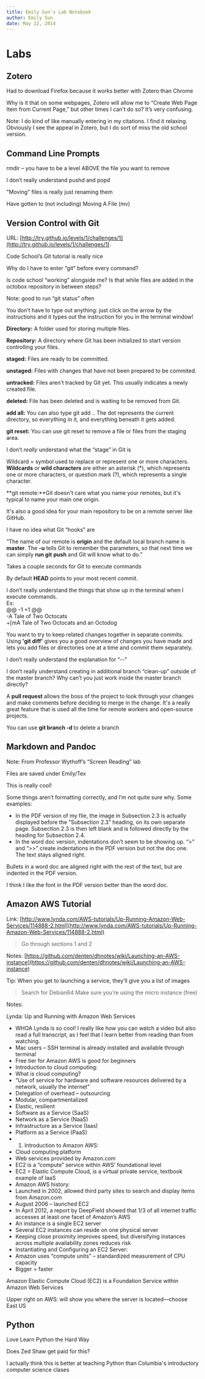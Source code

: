 ```yaml
---  
title: Emily Sun's Lab Notebook  
author: Emily Sun
date: May 12, 2014  
--- 
```


# Labs

## Zotero
Had to download Firefox because it works better with Zotero than Chrome

Why is it that on some webpages, Zotero will allow me to “Create Web Page Item from Current Page,” but other times I can’t do so? It’s very confusing.

Note: I do kind of like manually entering in my citations. I find it relaxing. Obviously I see the appeal in Zotero, but I do sort of miss the old school version.

## Command Line Prompts
rmdir – you have to be a level ABOVE the file you want to remove

I don’t really understand pushd and popd

"Moving" files is really just renaming them

Have gotten to (not including) Moving A File (mv)

## Version Control with Git
URL: [http://try.github.io/levels/1/challenges/1](http://try.github.io/levels/1/challenges/1).

Code School’s Git tutorial is really nice

Why do I have to enter “git” before every command?

Is code school “working” alongside me? Is that while files are added in the octobox repository in between steps?

Note: good to run “git status” often

You don’t have to type out anything: just click on the arrow by the instructions and it types out the instruction for you in the terminal window!

**Directory:** A folder used for storing multiple files.

**Repository:** A directory where Git has been initialized to start version controlling your files.

**staged:** Files are ready to be committed.

**unstaged:** Files with changes that have not been prepared to be commited.

**untracked:** Files aren't tracked by Git yet. This usually indicates a newly created file.

**deleted:** File has been deleted and is waiting to be removed from Git.

**add all:** You can also type git add .. The dot represents the current directory, so everything in it, and everything beneath it gets added.

**git reset:** You can use git reset <filename> to remove a file or files from the staging area.

I don’t *really* understand what the “stage” in Git is

Wildcard = symbol used to replace or represent one or more characters. **Wildcards** or **wild characters** are either an asterisk (*), which represents one or more characters, or question mark (?), which represents a single character.

**git remote:**Git doesn't care what you name your remotes, but it's typical to name your main one origin.

It's also a good idea for your main repository to be on a remote server like GitHub.

I have no idea what Git “hooks” are

“The name of our remote is **origin** and the default local branch name is **master**. The **-u** tells Git to remember the parameters, so that next time we can simply **run git** **push** and Git will know what to do.”

Takes a couple seconds for Git to execute commands

By default **HEAD** points to your most recent commit.

I don’t really understand the things that show up in the terminal when I execute commands.  
Ex:  
@@ -1 +1 @@  
-A Tale of Two Octocats  
+[mA Tale of Two Octocats and an Octodog

You want to try to keep related changes together in separate commits. Using **'git diff'** gives you a good overview of changes you have made and lets you add files or directories one at a time and commit them separately.

I don’t really understand the explanation for “--“

I don’t really understand creating in additional branch “clean-up” outside of the master branch? Why can’t you just work inside the master branch directly?

A **pull request** allows the boss of the project to look through your changes and make comments before deciding to merge in the change. It's a really great feature that is used all the time for remote workers and open-source projects.

You can use **git branch -d <branch name>** to delete a branch

## Markdown and Pandoc
Note: From Professor Wythoff’s “Screen Reading” lab

Files are saved under Emily/Tex

This is really cool!

Some things aren’t formatting correctly, and I’m not quite sure why. Some examples:
* In the PDF version of my file, the image in Subsection 2.3 is actually displayed before the “Subsection 2.3” heading, on its own separate page. Subsection 2.3 is then left blank and is followed directly by the heading for Subsection 2.4.
* In the word doc version, indentations don’t seem to be showing up. “>” and “>>” create indentations in the PDF version but not the doc one.  The text stays aligned right. 

Bullets in a word doc are aligned right with the rest of the text, but are indented in the PDF version. 

I think I like the font in the PDF version better than the word doc.

## Amazon AWS Tutorial
Link: [http://www.lynda.com/AWS-tutorials/Up-Running-Amazon-Web-Services/114888-2.html](http://www.lynda.com/AWS-tutorials/Up-Running-Amazon-Web-Services/114888-2.html)
> Go through sections 1 and 2

Notes: [https://github.com/denten/dhnotes/wiki/Launching-an-AWS-instance](https://github.com/denten/dhnotes/wiki/Launching-an-AWS-instance)

Tip: When you get to launching a service, they’ll give you a list of images
> Search for Debian64
> Make sure you’re using the micro instance (free)

Notes:

Lynda: Up and Running with Amazon Web Services

* WHOA Lynda is so cool! I really like how you can watch a video but also read a full transcript, as I feel that I learn better from reading than from watching. 
* Mac users – SSH terminal is already installed and available through terminal
* Free tier for Amazon AWS is good for beginners
* Introduction to cloud computing:
* What is cloud computing?
* “Use of service for hardware and software resources delivered by a network, usually the internet”
* Delegation of overhead – outsourcing
* Modular, compartmentalized
* Elastic, resilient
* Software as a Service (SaaS)
* Network as a Service (NaaS)
* Infrastructure as a Service (Iaas)
* Platform as a Service (PaaS)
* 1) Introduction to Amazon AWS:
* Cloud computing platform
* Web services provided by Amazon.com
* EC2 is a “compute” service within AWS’ foundational level
* EC2 = Elastic Compute Cloud, is a virtual private service, textbook example of IaaS
* Amazon AWS history:
* Launched in 2002, allowed third party sites to search and display items from Amazon.com
* August 2006 – launched EC2
* In April 2012, a report by DeepField showed that 1/3 of all internet traffic accesses at least one facet of Amazon’s AWS
* An instance is a single EC2 server
* Several EC2 instances can reside on one physical server
* Keeping close proximity improves speed, but diversifying instances across multiple availability zones reduces risk
* Instantiating and Configuring an EC2 Server:
* Amazon uses “compute units” – standardized measurement of CPU capacity
* Bigger = faster

Amazon Elastic Compute Cloud (EC2) is a Foundation Service within Amazon Web Services

Upper right on AWS: will show you where the server is located—choose East US

## Python
Love Learn Python the Hard Way

Does Zed Shaw get paid for this?

I actually think this is better at teaching Python than Columbia's introductory computer science clases